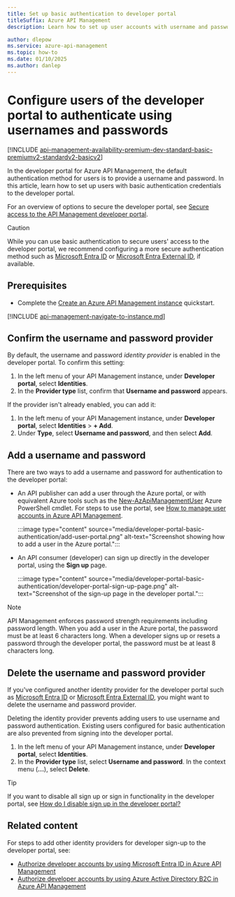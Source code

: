 ```yaml
---
title: Set up basic authentication to developer portal
titleSuffix: Azure API Management
description: Learn how to set up user accounts with username and password authentication to the developer portal in Azure API Management.

author: dlepow
ms.service: azure-api-management
ms.topic: how-to
ms.date: 01/10/2025
ms.author: danlep
---
```


# Configure users of the developer portal to authenticate using usernames and passwords 

[!INCLUDE [api-management-availability-premium-dev-standard-basic-premiumv2-standardv2-basicv2](../../includes/api-management-availability-premium-dev-standard-basic-premiumv2-standardv2-basicv2.md)]

In the developer portal for Azure API Management, the default authentication method for users is to provide a username and password. In this article, learn how to set up users with basic authentication credentials to the developer portal.

For an overview of options to secure the developer portal, see [Secure access to the API Management developer portal](secure-developer-portal-access.md). 

> [!CAUTION]
> While you can use basic authentication to secure users' access to the developer portal, we recommend configuring a more secure authentication method such as [Microsoft Entra ID](api-management-howto-aad.md) or [Microsoft Entra External ID](/entra/external-id/customers/overview-customers-ciam), if available. 

## Prerequisites

- Complete the [Create an Azure API Management instance](get-started-create-service-instance.md) quickstart.

[!INCLUDE [api-management-navigate-to-instance.md](../../includes/api-management-navigate-to-instance.md)]


## Confirm the username and password provider

By default, the username and password *identity provider* is enabled in the developer portal. To confirm this setting:

1. In the left menu of your API Management instance, under **Developer portal**, select **Identities**.
1. In the **Provider type** list, confirm that **Username and password** appears.

If the provider isn't already enabled, you can add it:

1. In the left menu of your API Management instance, under **Developer portal**, select **Identities** > **+ Add**.
1. Under **Type**, select **Username and password**, and then select **Add**.

## Add a username and password

There are two ways to add a username and password for authentication to the developer portal:

* An API publisher can add a user through the Azure portal, or with equivalent Azure tools such as the [New-AzApiManagementUser](/powershell/module/az.apimanagement/new-azapimanagementuser) Azure PowerShell cmdlet. For steps to use the portal, see [How to manage user accounts in Azure API Management](api-management-howto-create-or-invite-developers.md).

    :::image type="content" source="media/developer-portal-basic-authentication/add-user-portal.png" alt-text="Screenshot showing how to add a user in the Azure portal.":::    

* An API consumer (developer) can sign up directly in the developer portal, using the **Sign up** page.

    :::image type="content" source="media/developer-portal-basic-authentication/developer-portal-sign-up-page.png" alt-text="Screenshot of the sign-up page in the developer portal.":::

> [!NOTE]
> API Management enforces password strength requirements including password length. When you add a user in the Azure portal, the password must be at least 6 characters long. When a developer signs up or resets a password through the developer portal, the password must be at least 8 characters long.

## Delete the username and password provider

If you've configured another identity provider for the developer portal such as [Microsoft Entra ID](api-management-howto-aad.md) or [Microsoft Entra External ID](/entra/external-id/customers/overview-customers-ciam), you might want to delete the username and password provider. 

Deleting the identity provider prevents adding users to use username and password authentication. Existing users configured for basic authentication are also prevented from signing into the developer portal.

1. In the left menu of your API Management instance, under **Developer portal**, select **Identities**.
1. In the **Provider type** list, select **Username and password**. In the context menu (**...**), select **Delete**.

> [!TIP]
> If you want to disable all sign up or sign in functionality in the developer portal, see [How do I disable sign up in the developer portal?](developer-portal-faq.md#how-do-i-disable-sign-up-in-the-developer-portal)


## Related content

For steps to add other identity providers for developer sign-up to the developer portal, see:

- [Authorize developer accounts by using Microsoft Entra ID in Azure API Management](api-management-howto-aad.md)
- [Authorize developer accounts by using Azure Active Directory B2C in Azure API Management](api-management-howto-aad-b2c.md)

